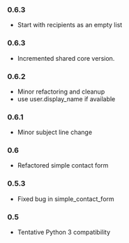 ### 0.6.3
* Start with recipients as an empty list

### 0.6.3
* Incremented shared core version.

### 0.6.2
* Minor refactoring and cleanup
* use user.display_name if available

### 0.6.1
* Minor subject line change

### 0.6
* Refactored simple contact form

### 0.5.3
* Fixed bug in simple_contact_form

### 0.5
* Tentative Python 3 compatibility

